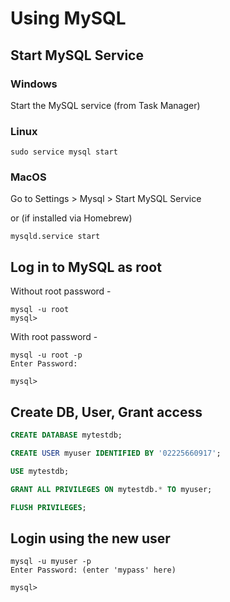 # Using MySQL

## Start MySQL Service

### Windows

Start the MySQL service (from Task Manager)

### Linux 

```shell
sudo service mysql start
```

### MacOS

Go to Settings > Mysql > Start MySQL Service 

or (if installed via Homebrew)

```shell
mysqld.service start
```

## Log in to MySQL as root

Without root password - 

```shell
mysql -u root
mysql> 
```

With root password - 

```shell
mysql -u root -p 
Enter Password: 

mysql> 
```

## Create DB, User, Grant access

```sql
CREATE DATABASE mytestdb;

CREATE USER myuser IDENTIFIED BY '02225660917';

USE mytestdb;

GRANT ALL PRIVILEGES ON mytestdb.* TO myuser;

FLUSH PRIVILEGES;
```
## Login using the new user

```shell
mysql -u myuser -p
Enter Password: (enter 'mypass' here)

mysql>
```